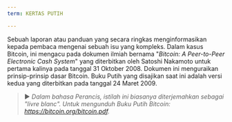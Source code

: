 ```yaml
---
term: KERTAS PUTIH

---
```

Sebuah laporan atau panduan yang secara ringkas menginformasikan kepada pembaca mengenai sebuah isu yang kompleks. Dalam kasus Bitcoin, ini mengacu pada dokumen ilmiah bernama "*Bitcoin: A Peer-to-Peer Electronic Cash System*" yang diterbitkan oleh Satoshi Nakamoto untuk pertama kalinya pada tanggal 31 Oktober 2008. Dokumen ini menguraikan prinsip-prinsip dasar Bitcoin. Buku Putih yang disajikan saat ini adalah versi kedua yang diterbitkan pada tanggal 24 Maret 2009.

> ► *Dalam bahasa Perancis, istilah ini biasanya diterjemahkan sebagai "livre blanc". Untuk mengunduh Buku Putih Bitcoin: https://bitcoin.org/bitcoin.pdf.*